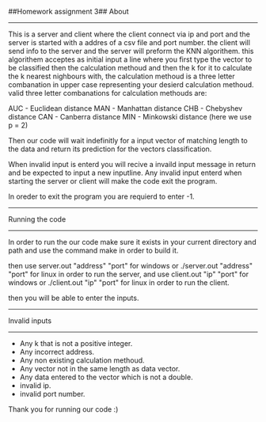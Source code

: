 ##Homework assignment 3##
About
_____________________________________________________________________________________________________________________________________
This is a server and client where the client connect via ip and port and the server is started with a addres of a csv file and port number. the client will send info to the server and the server will preform the KNN algorithem. this algorithem acceptes as initial input a line where you first type the vector to be classified then the calculation methoud and then the k for it to calculate the k nearest nighbours with, the calculation methoud is a three letter combanation in upper case representing your desierd calculation methoud. valid three letter combanations for calculation methouds are:

AUC - Euclidean distance
MAN - Manhattan distance
CHB - Chebyshev distance
CAN - Canberra distance
MIN - Minkowski distance (here we use p = 2)

Then our code will wait indefinitly for a input vector of matching length to the data and return its prediction for the vectors classification.

When invalid input is enterd you will recive a invaild input message in return and be expected to input a new inputline.
Any invalid input enterd when starting the server or client will make the code exit the program.

In oreder to exit the program you are requierd to enter -1.
_____________________________________________________________________________________________________________________________________
Running the code
_____________________________________________________________________________________________________________________________________
In order to run the our code make sure it exists in your current directory and path and use the command make in order to build it.

then use server.out "address" "port" for windows or ./server.out "address" "port" for linux in order to run the server,
and use client.out "ip" "port" for windows or ./client.out "ip" "port" for linux in order to run the client.

then you will be able to enter the inputs.
_____________________________________________________________________________________________________________________________________
Invalid inputs
_____________________________________________________________________________________________________________________________________
- Any k that is not a positive integer.
- Any incorrect address.
- Any non existing calculation methoud.
- Any vector not in the same length as data vector.
- Any data entered to the vector which is not a double.
- invalid ip.
- invalid port number.

Thank you for running our code :)
